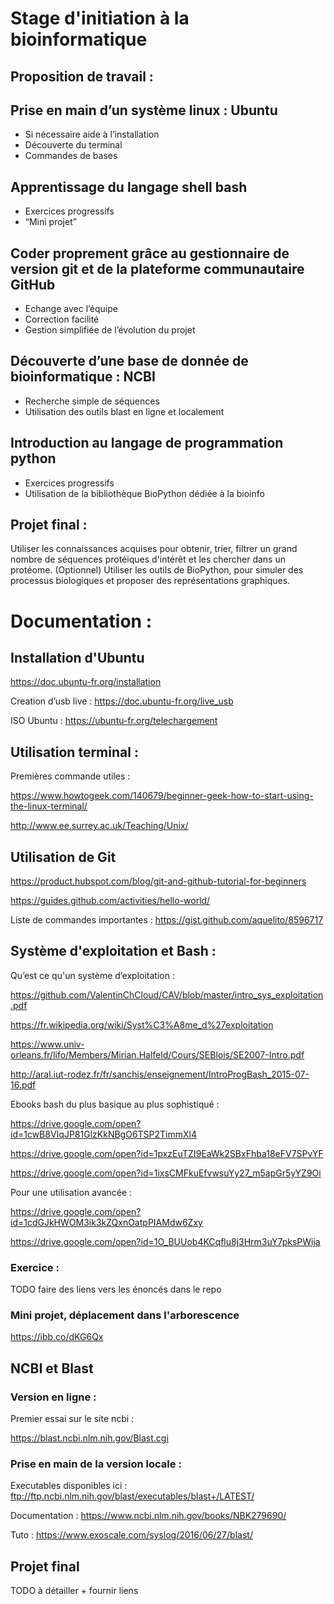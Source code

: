 # Stage d'initiation à la bioinformatique
## Proposition de travail :
## Prise en main d’un système linux : Ubuntu
  * Si nécessaire aide à l’installation
  * Découverte du terminal
  * Commandes de bases

## Apprentissage du langage shell bash
  * Exercices progressifs
  * “Mini projet”

## Coder proprement grâce au gestionnaire de version git et de la plateforme communautaire GitHub
  * Echange avec l’équipe
  * Correction facilité
  * Gestion simplifiée de l’évolution du projet

## Découverte d’une base de donnée de bioinformatique : NCBI
  * Recherche simple de séquences 
  * Utilisation des outils blast en ligne et localement

## Introduction au langage de programmation python
  * Exercices progressifs
  * Utilisation de la bibliothèque BioPython dédiée à la bioinfo


## Projet final : 
Utiliser les connaissances acquises pour obtenir, trier, filtrer un grand nombre de séquences protéiques d'intérêt et les chercher dans un protéome. (Optionnel) Utiliser les outils de BioPython, pour simuler des processus biologiques et proposer des représentations graphiques.









# Documentation :
## Installation d'Ubuntu

https://doc.ubuntu-fr.org/installation

Creation d’usb live :  https://doc.ubuntu-fr.org/live_usb

ISO Ubuntu : https://ubuntu-fr.org/telechargement


## Utilisation terminal :
Premières commande utiles : 

https://www.howtogeek.com/140679/beginner-geek-how-to-start-using-the-linux-terminal/

http://www.ee.surrey.ac.uk/Teaching/Unix/

## Utilisation de Git
https://product.hubspot.com/blog/git-and-github-tutorial-for-beginners

https://guides.github.com/activities/hello-world/

Liste de commandes importantes : https://gist.github.com/aquelito/8596717   

 ## Système d'exploitation et Bash :
Qu’est ce qu'un système d’exploitation :

https://github.com/ValentinChCloud/CAV/blob/master/intro_sys_exploitation.pdf

https://fr.wikipedia.org/wiki/Syst%C3%A8me_d%27exploitation

https://www.univ-orleans.fr/lifo/Members/Mirian.Halfeld/Cours/SEBlois/SE2007-Intro.pdf

http://aral.iut-rodez.fr/fr/sanchis/enseignement/IntroProgBash_2015-07-16.pdf

Ebooks bash du plus basique au plus sophistiqué : 

https://drive.google.com/open?id=1cwB8VIqJP81GlzKkNBgO6TSP2TimmXl4

https://drive.google.com/open?id=1pxzEuTZI9EaWk2SBxFhba18eFV7SPvYF

https://drive.google.com/open?id=1ixsCMFkuEfvwsuYy27_m5apGr5yYZ9Oi

Pour une utilisation avancée :

https://drive.google.com/open?id=1cdGJkHWOM3ik3kZQxnOatpPIAMdw6Zxy

https://drive.google.com/open?id=1O_BUUob4KCqflu8j3Hrm3uY7pksPWija

    
### Exercice :
TODO faire des liens vers les énoncés dans le repo
### Mini projet, déplacement dans l'arborescence
https://ibb.co/dKG6Qx


## NCBI et Blast
### Version en ligne :
Premier essai sur le site ncbi : 

https://blast.ncbi.nlm.nih.gov/Blast.cgi



### Prise en main de la version locale :
Executables disponibles ici : ftp://ftp.ncbi.nlm.nih.gov/blast/executables/blast+/LATEST/

Documentation : https://www.ncbi.nlm.nih.gov/books/NBK279690/

Tuto : https://www.exoscale.com/syslog/2016/06/27/blast/

## Projet final
TODO à détailler + fournir liens
